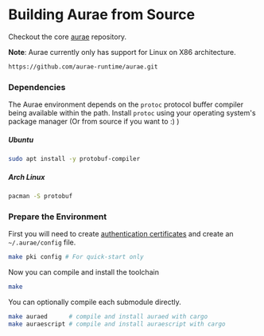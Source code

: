 # Building Aurae from Source

Checkout the core [aurae](https://github.com/aurae-runtime/aurae) repository.

**Note**: Aurae currently only has support for Linux on X86 architecture.

```bash 
https://github.com/aurae-runtime/aurae.git
```

### Dependencies

The Aurae environment depends on the `protoc` protocol buffer compiler being available within the path.
Install `protoc` using your operating system's package manager (Or from source if you want to :) )

##### Ubuntu 

```bash
sudo apt install -y protobuf-compiler
```

##### Arch Linux

```bash 
pacman -S protobuf
```

### Prepare the Environment


First you will need to create [authentication certificates](/certs) and create an `~/.aurae/config` file.

```bash 
make pki config # For quick-start only
```

Now you can compile and install the toolchain

```bash 
make
```

You can optionally compile each submodule directly.

```bash 
make auraed      # compile and install auraed with cargo
make auraescript # compile and install auraescript with cargo
```
